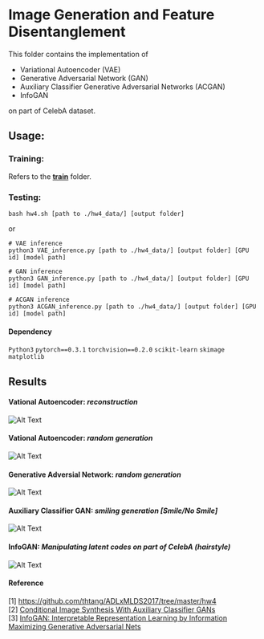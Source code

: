 # Image Generation and Feature Disentanglement
This folder contains the implementation of
* Variational Autoencoder (VAE)
* Generative Adversarial Network (GAN)
* Auxiliary Classifier Generative Adversarial Networks (ACGAN)
* InfoGAN

on part of CelebA dataset.

## Usage:
### Training:
Refers to the **[train](https://github.com/thtang/DLCV2018SPRING/tree/master/hw4/train)** folder.
### Testing:
```
bash hw4.sh [path to ./hw4_data/] [output folder]
```
or 
```
# VAE inference
python3 VAE_inference.py [path to ./hw4_data/] [output folder] [GPU id] [model path]

# GAN inference
python3 GAN_inference.py [path to ./hw4_data/] [output folder] [GPU id] [model path]

# ACGAN inference
python3 ACGAN_inference.py [path to ./hw4_data/] [output folder] [GPU id] [model path]
```
#### Dependency
`Python3` `pytorch==0.3.1` `torchvision==0.2.0` `scikit-learn` `skimage` `matplotlib`

## Results
#### Vational Autoencoder: *reconstruction*
![Alt Text](https://github.com/thtang/DLCV2018SPRING/blob/master/hw4/gif/VAE_reconstruction.gif)
#### Vational Autoencoder: *random generation*
![Alt Text](https://github.com/thtang/DLCV2018SPRING/blob/master/hw4/gif/VAE_random.gif)
#### Generative Adversial Network: *random generation*
![Alt Text](https://github.com/thtang/DLCV2018SPRING/blob/master/hw4/gif/GAN.gif)
#### Auxiliary Classifier GAN: *smiling generation [Smile/No Smile]*
![Alt Text](https://github.com/thtang/DLCV2018SPRING/blob/master/hw4/gif/ACGAN.gif)
#### InfoGAN: *Manipulating latent codes on part of CelebA (hairstyle)*
![Alt Text](https://github.com/thtang/DLCV2018SPRING/blob/master/hw4/gif/InfoGAN.gif)

#### Reference
[1] https://github.com/thtang/ADLxMLDS2017/tree/master/hw4 <br>
[2] [Conditional Image Synthesis With Auxiliary Classifier GANs](https://arxiv.org/abs/1610.09585) <br>
[3] [InfoGAN: Interpretable Representation Learning by Information Maximizing Generative Adversarial Nets
](https://arxiv.org/abs/1606.03657)
